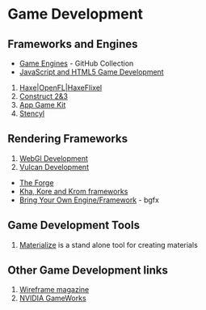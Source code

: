 # Game Development

## Frameworks and Engines

- [Game Engines](https://github.com/collections/game-engines) - GitHub Collection
- [JavaScript and HTML5 Game Development](javascript-html5-game-development.md)

1. [Haxe|OpenFL|HaxeFlixel](haxe-flixel-game-development.md)
2. [Construct 2&3](construct-game-development.md)
3. [App Game Kit](app-game-kit-development.md)
4. [Stencyl](stencyl-game-development.md)

## Rendering Frameworks

1. [WebGl Development](webgl-development.md)
2. [Vulcan Development](vulcan-development.md)

- [The Forge](https://github.com/ConfettiFX/The-Forge)
- [Kha, Kore and Krom frameworks](https://github.com/Kode)
- [Bring Your Own Engine/Framework](https://github.com/bkaradzic/bgfx) - bgfx

## Game Development Tools

1. [Materialize](http://www.boundingboxsoftware.com/materialize/index.php) is a stand alone tool for creating materials

## Other Game Development links

1. [Wireframe magazine](https://wireframe.raspberrypi.org/issues)
2. [NVIDIA GameWorks](https://developer.nvidia.com/gameworks)
